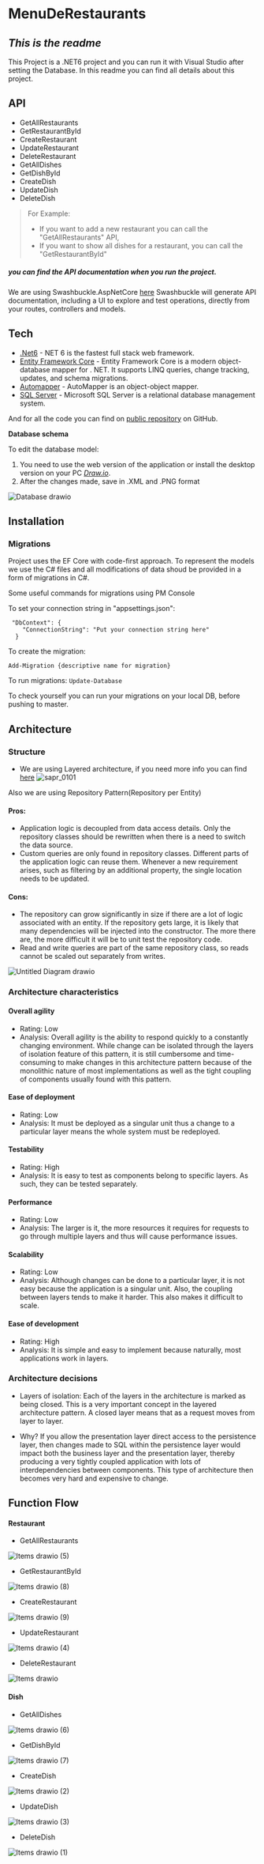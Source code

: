 # MenuDeRestaurants

## _This is the readme_

This Project is a .NET6 project and you can run it with Visual Studio after setting the Database.
In this readme you can find all details about this project.

## API

- GetAllRestaurants
- GetRestaurantById
- CreateRestaurant
- UpdateRestaurant
- DeleteRestaurant
- GetAllDishes
- GetDishById
- CreateDish
- UpdateDish
- DeleteDish

> For Example:
> - If you want to add a new restaurant you can call the "GetAllRestaurants" API,
> - If you want to show all dishes for a restaurant, you can call the "GetRestaurantById"

##### you can find the API documentation when you run the project.
We are using Swashbuckle.AspNetCore [here](https://github.com/domaindrivendev/Swashbuckle.AspNetCore)
Swashbuckle will generate API documentation, including a UI to explore and test operations, directly from your routes, controllers and models.

## Tech

- [.Net6] - NET 6 is the fastest full stack web framework.
- [Entity Framework Core] - Entity Framework Core is a modern object-database mapper for . NET. It supports LINQ queries, change tracking, updates, and schema migrations.
- [Automapper] - AutoMapper is an object-object mapper.
- [SQL Server] - Microsoft SQL Server is a relational database management system.

And for all the code you can find on [public repository][menu]
 on GitHub.

**Database schema**

To edit the database model:

1. You need to use the web version of the application or install the desktop version on your PC [*Draw.io*](https://draw.io/).
1. After the changes made, save in .XML and .PNG format

![Database drawio](https://user-images.githubusercontent.com/59487343/154806440-f722a685-0d4e-49c9-aa42-a43be69fd72a.png)

## Installation

### Migrations
Project uses the EF Core with code-first approach. To represent the models we use the C# files and all modifications of data shoud be provided in a form of migrations in C#.

Some useful commands for migrations using PM Console

To set your connection string in "appsettings.json":
```
 "DbContext": {
    "ConnectionString": "Put your connection string here"
  } 
```

To create the migration:

`Add-Migration {descriptive name for migration}`

To run migrations:
`Update-Database`

To check yourself you can run your migrations on your local DB, before pushing to master.

## Architecture
### Structure
- We are using Layered architecture, if you need more info you can find [here](https://www.oreilly.com/library/view/software-architecture-patterns/9781491971437/ch01.html)
![sapr_0101](https://user-images.githubusercontent.com/59487343/154843731-ce8af317-b62f-4dd2-830e-f48f5ca71e51.png)


Also we are using Repository Pattern(Repository per Entity)
#### Pros:
- Application logic is decoupled from data access details. Only the repository classes should be rewritten when there is a need to switch the data source.
- Custom queries are only found in repository classes. Different parts of the application logic can reuse them. Whenever a new requirement arises, such as filtering by an additional property, the single location needs to be updated.
#### Cons:
- The repository can grow significantly in size if there are a lot of logic associated with an entity. If the repository gets large, it is likely that many dependencies will be injected into the constructor. The more there are, the more difficult it will be to unit test the repository code.
- Read and write queries are part of the same repository class, so reads cannot be scaled out separately from writes.

![Untitled Diagram drawio](https://user-images.githubusercontent.com/59487343/154845455-88fceafb-d1d5-44a0-8968-8dba3311bb63.png)

### Architecture characteristics

#### Overall agility
- Rating: Low
- Analysis: Overall agility is the ability to respond quickly to a constantly changing environment. While change can be isolated through the layers of isolation feature of this pattern, it is still cumbersome and time-consuming to make changes in this architecture pattern because of the monolithic nature of most implementations as well as the tight coupling of components usually found with this pattern.

#### Ease of deployment
- Rating: Low
- Analysis: It must be deployed as a singular unit thus a change to a particular layer means the whole system must be redeployed.
#### Testability
- Rating: High
- Analysis: It is easy to test as components belong to specific layers. As such, they can be tested separately.
#### Performance
- Rating: Low
- Analysis: The larger is it, the more resources it requires for requests to go through multiple layers and thus will cause performance issues.
#### Scalability
- Rating: Low
- Analysis: Although changes can be done to a particular layer, it is not easy because the application is a singular unit. Also, the coupling between layers tends to make it harder. This also makes it difficult to scale.
#### Ease of development
- Rating: High
- Analysis: It is simple and easy to implement because naturally, most applications work in layers.
### Architecture decisions
- Layers of isolation: Each of the layers in the architecture is marked as being closed. This is a very important concept in the layered architecture pattern. A closed layer means that as a request moves from layer to layer.

- Why? If you allow the presentation layer direct access to the persistence layer, then changes made to SQL within the persistence layer would impact both the business layer and the presentation layer, thereby producing a very tightly coupled application with lots of interdependencies between components. This type of architecture then becomes very hard and expensive to change. 

## Function Flow
#### Restaurant
- GetAllRestaurants

![Items drawio (5)](https://user-images.githubusercontent.com/59487343/154841629-873de546-8e0f-48f6-bc7f-6955acdb5827.png)

- GetRestaurantById

![Items drawio (8)](https://user-images.githubusercontent.com/59487343/154841644-fdb2144f-9ecf-47c2-9a53-ca06f3876bfb.png)

- CreateRestaurant

![Items drawio (9)](https://user-images.githubusercontent.com/59487343/154841664-1d319add-6d86-43c0-b29f-79a9ac34be6c.png)

- UpdateRestaurant

![Items drawio (4)](https://user-images.githubusercontent.com/59487343/154841684-3426b66a-2a05-42b0-926d-3a91b57f02e8.png)

- DeleteRestaurant

![Items drawio](https://user-images.githubusercontent.com/59487343/154841699-a21773e2-8de8-4758-9624-eb03d70dd617.png)


#### Dish
- GetAllDishes

![Items drawio (6)](https://user-images.githubusercontent.com/59487343/154841759-9306c72e-b50b-420a-8447-a58dc78d5fba.png)

- GetDishById

![Items drawio (7)](https://user-images.githubusercontent.com/59487343/154841764-8f3acab8-9407-4c4e-bdf7-14ec9ffb7fd2.png)

- CreateDish

![Items drawio (2)](https://user-images.githubusercontent.com/59487343/154841745-1837e88f-b0c5-4385-a389-de7e65437c93.png)

- UpdateDish

![Items drawio (3)](https://user-images.githubusercontent.com/59487343/154841749-80c11a6f-0c76-4f90-8bc7-4350706a6e66.png)

- DeleteDish

![Items drawio (1)](https://user-images.githubusercontent.com/59487343/154841730-27466718-a76d-484f-a9c7-f0353afd3f84.png)


[//]: # (These are reference links used in the body of this note and get stripped out when the markdown processor does its job. There is no need to format nicely because it shouldn't be seen. Thanks SO - http://stackoverflow.com/questions/4823468/store-comments-in-markdown-syntax)

   [menu]: <https://github.com/zhaoyoushen/MenuDeRestaurants>
   [Automapper]: <https://automapper.org/>
   [Entity Framework Core]: <https://docs.microsoft.com/en-us/ef/core/>
   [SQL Server]: <https://docs.microsoft.com/en-us/sql/sql-server/?view=sql-server-ver15>
   [.Net6]: <https://docs.microsoft.com/en-us/dotnet/core/whats-new/dotnet-6>
